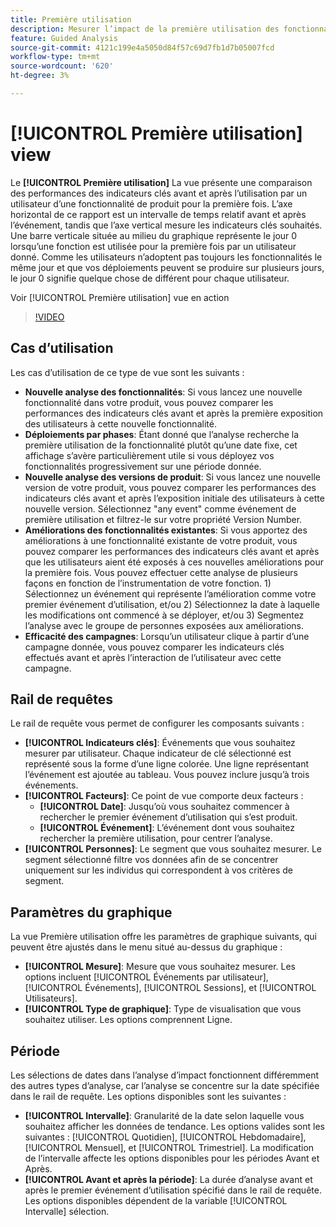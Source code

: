 ```yaml
---
title: Première utilisation
description: Mesurer l’impact de la première utilisation des fonctionnalités sur les indicateurs clés.
feature: Guided Analysis
source-git-commit: 4121c199e4a5050d84f57c69d7fb1d7b05007fcd
workflow-type: tm+mt
source-wordcount: '620'
ht-degree: 3%

---
```


# [!UICONTROL Première utilisation] view

Le **[!UICONTROL Première utilisation]** La vue présente une comparaison des performances des indicateurs clés avant et après l’utilisation par un utilisateur d’une fonctionnalité de produit pour la première fois. L’axe horizontal de ce rapport est un intervalle de temps relatif avant et après l’événement, tandis que l’axe vertical mesure les indicateurs clés souhaités. Une barre verticale située au milieu du graphique représente le jour 0 lorsqu’une fonction est utilisée pour la première fois par un utilisateur donné. Comme les utilisateurs n’adoptent pas toujours les fonctionnalités le même jour et que vos déploiements peuvent se produire sur plusieurs jours, le jour 0 signifie quelque chose de différent pour chaque utilisateur.

Voir [!UICONTROL Première utilisation] vue en action

>[!VIDEO](https://video.tv.adobe.com/v/3421661/?learn=on)

## Cas d’utilisation

Les cas d’utilisation de ce type de vue sont les suivants :

* **Nouvelle analyse des fonctionnalités**: Si vous lancez une nouvelle fonctionnalité dans votre produit, vous pouvez comparer les performances des indicateurs clés avant et après la première exposition des utilisateurs à cette nouvelle fonctionnalité.
* **Déploiements par phases**: Étant donné que l’analyse recherche la première utilisation de la fonctionnalité plutôt qu’une date fixe, cet affichage s’avère particulièrement utile si vous déployez vos fonctionnalités progressivement sur une période donnée.
* **Nouvelle analyse des versions de produit**: Si vous lancez une nouvelle version de votre produit, vous pouvez comparer les performances des indicateurs clés avant et après l’exposition initiale des utilisateurs à cette nouvelle version. Sélectionnez &quot;any event&quot; comme événement de première utilisation et filtrez-le sur votre propriété Version Number.
* **Améliorations des fonctionnalités existantes**: Si vous apportez des améliorations à une fonctionnalité existante de votre produit, vous pouvez comparer les performances des indicateurs clés avant et après que les utilisateurs aient été exposés à ces nouvelles améliorations pour la première fois. Vous pouvez effectuer cette analyse de plusieurs façons en fonction de l’instrumentation de votre fonction. 1) Sélectionnez un événement qui représente l’amélioration comme votre premier événement d’utilisation, et/ou 2) Sélectionnez la date à laquelle les modifications ont commencé à se déployer, et/ou 3) Segmentez l’analyse avec le groupe de personnes exposées aux améliorations.
* **Efficacité des campagnes**: Lorsqu’un utilisateur clique à partir d’une campagne donnée, vous pouvez comparer les indicateurs clés effectués avant et après l’interaction de l’utilisateur avec cette campagne.

## Rail de requêtes

Le rail de requête vous permet de configurer les composants suivants :

* **[!UICONTROL Indicateurs clés]**: Événements que vous souhaitez mesurer par utilisateur. Chaque indicateur de clé sélectionné est représenté sous la forme d’une ligne colorée. Une ligne représentant l’événement est ajoutée au tableau. Vous pouvez inclure jusqu’à trois événements.
* **[!UICONTROL Facteurs]**: Ce point de vue comporte deux facteurs :
   * **[!UICONTROL Date]**: Jusqu’où vous souhaitez commencer à rechercher le premier événement d’utilisation qui s’est produit.
   * **[!UICONTROL Événement]**: L’événement dont vous souhaitez rechercher la première utilisation, pour centrer l’analyse.
* **[!UICONTROL Personnes]**: Le segment que vous souhaitez mesurer. Le segment sélectionné filtre vos données afin de se concentrer uniquement sur les individus qui correspondent à vos critères de segment.

## Paramètres du graphique

La vue Première utilisation offre les paramètres de graphique suivants, qui peuvent être ajustés dans le menu situé au-dessus du graphique :

* **[!UICONTROL Mesure]**: Mesure que vous souhaitez mesurer. Les options incluent [!UICONTROL Événements par utilisateur], [!UICONTROL Événements], [!UICONTROL Sessions], et [!UICONTROL Utilisateurs].
* **[!UICONTROL Type de graphique]**: Type de visualisation que vous souhaitez utiliser. Les options comprennent Ligne.

## Période

Les sélections de dates dans l’analyse d’impact fonctionnent différemment des autres types d’analyse, car l’analyse se concentre sur la date spécifiée dans le rail de requête. Les options disponibles sont les suivantes :

* **[!UICONTROL Intervalle]**: Granularité de la date selon laquelle vous souhaitez afficher les données de tendance. Les options valides sont les suivantes : [!UICONTROL Quotidien], [!UICONTROL Hebdomadaire], [!UICONTROL Mensuel], et [!UICONTROL Trimestriel]. La modification de l’intervalle affecte les options disponibles pour les périodes Avant et Après.
* **[!UICONTROL Avant et après la période]**: La durée d’analyse avant et après le premier événement d’utilisation spécifié dans le rail de requête. Les options disponibles dépendent de la variable [!UICONTROL Intervalle] sélection.
